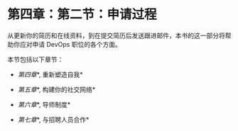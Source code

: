 # 第四章：第二节：申请过程

从更新你的简历和在线资料，到在提交简历后发送跟进邮件，本书的这一部分将帮助你应对申请 DevOps 职位的各个方面。

本节包括以下章节：

+   *第四章**, 重新塑造自我*

+   *第五章**, 构建你的社交网络*

+   *第六章**, 导师制度*

+   *第七章**, 与招聘人员合作*
